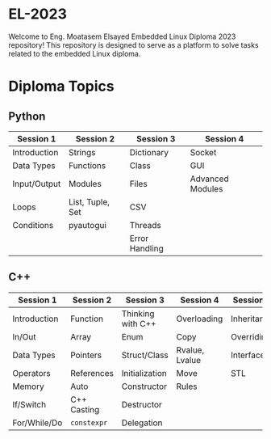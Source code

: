 # EL-2023
Welcome to Eng. Moatasem Elsayed Embedded Linux Diploma 2023 repository! This repository is designed to serve as a platform to solve tasks related to the embedded Linux diploma. 

# Diploma Topics

## Python 
| Session 1            | Session 2            | Session 3         | Session 4       |
|----------------------|----------------------|-------------------|-----------------|
| Introduction         | Strings              | Dictionary        | Socket          |
| Data Types           | Functions            | Class             | GUI             |
| Input/Output         | Modules              | Files             | Advanced Modules|
| Loops                | List, Tuple, Set     | CSV               |                 |
| Conditions           | pyautogui            | Threads           |                 |
|                      |                      | Error Handling    |                 |

## C++
| Session 1            | Session 2            | Session 3         | Session 4       | Session 5       | Session 6       |
|----------------------|----------------------|-------------------|-----------------|-----------------|-----------------|
| Introduction         | Function             | Thinking with C++ | Overloading    | Inheritance    | Algorithm       |
| In/Out               | Array                | Enum              | Copy           | Overriding     | try/catch       |
| Data Types           | Pointers             | Struct/Class      | Rvalue, Lvalue | Interface      | RAII            |
| Operators            | References           | Initialization   | Move           | STL            | Namespace       |
| Memory               | Auto                 | Constructor      | Rules          |                | new/delete      |
| If/Switch            | C++ Casting          | Destructor       |                |                | Smart Pointers  |
| For/While/Do         | `constexpr`          | Delegation        |                |                | Template        |

